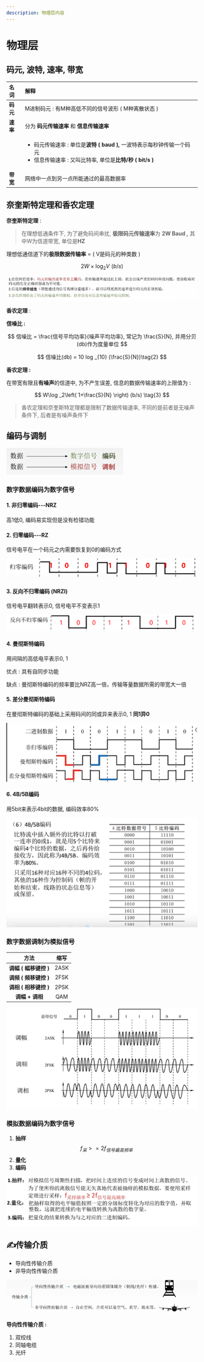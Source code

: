 ```yaml
---
description: 物理层内容
---
```


# 物理层

## 码元, 波特, 速率, 带宽

<table>
  <thead>
    <tr>
      <th style="text-align:left">&#x540D;&#x8BCD;</th>
      <th style="text-align:left">&#x89E3;&#x91CA;</th>
    </tr>
  </thead>
  <tbody>
    <tr>
      <td style="text-align:left"><b>&#x7801;&#x5143;</b>
      </td>
      <td style="text-align:left">M&#x8FDB;&#x5236;&#x7801;&#x5143; : &#x6709;M&#x79CD;&#x9AD8;&#x4F4E;&#x4E0D;&#x540C;&#x7684;&#x4FE1;&#x53F7;&#x6CE2;&#x5F62;
        ( M&#x79CD;&#x79BB;&#x6563;&#x72B6;&#x6001; )</td>
    </tr>
    <tr>
      <td style="text-align:left"><b>&#x901F;&#x7387;</b>
      </td>
      <td style="text-align:left">&#x5206;&#x4E3A; <b>&#x7801;&#x5143;&#x4F20;&#x8F93;&#x901F;&#x7387;</b> &#x548C; <b>&#x4FE1;&#x606F;&#x4F20;&#x8F93;&#x901F;&#x7387;</b> 
      </td>
    </tr>
    <tr>
      <td style="text-align:left"></td>
      <td style="text-align:left">
        <ul>
          <li>&#x7801;&#x5143;&#x4F20;&#x8F93;&#x901F;&#x7387; : &#x5355;&#x4F4D;&#x662F;<b>&#x6CE2;&#x7279; ( baud ), </b>&#x4E00;&#x6CE2;&#x7279;&#x8868;&#x793A;&#x6BCF;&#x79D2;&#x949F;&#x4F20;&#x8F93;&#x4E00;&#x4E2A;&#x7801;&#x5143;</li>
          <li>&#x4FE1;&#x606F;&#x4F20;&#x8F93;&#x901F;&#x7387; : &#x53C8;&#x53EB;&#x6BD4;&#x7279;&#x7387;,
            &#x5355;&#x4F4D;&#x662F;<b>&#x6BD4;&#x7279;/&#x79D2; ( bit/s )</b>
          </li>
        </ul>
      </td>
    </tr>
    <tr>
      <td style="text-align:left"><b>&#x5E26;&#x5BBD;</b>
      </td>
      <td style="text-align:left">&#x7F51;&#x7EDC;&#x4E2D;&#x4E00;&#x70B9;&#x5230;&#x53E6;&#x4E00;&#x70B9;&#x6240;&#x80FD;&#x901A;&#x8FC7;&#x7684;&#x6700;&#x9AD8;&#x6570;&#x636E;&#x7387;</td>
    </tr>
  </tbody>
</table>

## 奈奎斯特定理和香农定理

**奈奎斯特定理** : 

> 在理想低通条件下, 为了避免码间串扰, **极限码元传输速率**为 **2W Baud ,** 其中W为信道带宽, 单位是**HZ**

理想低通信道下的**极限数据传输率**  = \( V是码元的种类数 \)

$$
2W\times \log _2V\,\,\left( b/s \right)  \tag{1}
$$

![&#x4ECE;&#x5948;&#x594E;&#x65AF;&#x7279;&#x5B9A;&#x7406;&#x4E2D;&#x53EF;&#x4EE5;&#x5F97;&#x51FA;&#x7684;&#x7ED3;&#x8BBA;](.gitbook/assets/image%20%285%29.png)

**香农定理** : 

**信噪比 :**  

$$
信噪比 = \frac{信号平均功率}{噪声平均功率}, 常记为 \frac{S}{N}, 并用分贝(db)作为度量单位
$$

$$
信噪比(db) = 10 log _{10} (\frac{S}{N})\tag{2}
$$

**香农定理 :** 

 在带宽有限且**有噪声**的信道中, 为不产生误差, 信息的数据传输速率的上限值为 : 

$$
W\log _2\left( 1+\frac{S}{N} \right)  (b/s) \tag{3}
$$

> 香农定理和奈奎斯特定理都是限制了数据传输速率, 不同的是前者是无噪声条件下, 后者是有噪声条件下

## 编码与调制

![&#x7F16;&#x7801;&#x4E0E;&#x8C03;&#x5236;](.gitbook/assets/image%20%281%29.png)

### 数字数据编码为数字信号

####  1. 非归零编码---NRZ

 高1低0, 编码易实现但是没有检错功能

####  2. 归零编码---RZ

 信号电平在一个码元之内需要恢复到0的编码方式

![&#x5F52;&#x96F6;&#x7F16;&#x7801;](.gitbook/assets/image.png)

####  3. 反向不归零编码 \(NRZI\)

 信号电平翻转表示0, 信号电平不变表示1

![&#x53CD;&#x5411;&#x4E0D;&#x5F52;&#x96F6;&#x7F16;&#x7801;](.gitbook/assets/image%20%283%29.png)

####  4. 曼彻斯特编码

 用间隔的高低电平表示0, 1

 优点 : 具有自同步功能

 缺点 : 曼彻斯特编码的频率要比NRZ高一倍，传输等量数据所需的带宽大一倍

####  5. 差分曼彻斯特编码

 在曼彻斯特编码的基础上采用码间的同或异来表示0, 1 **同1异0**

![NRZ, &#x66FC;&#x5F7B;&#x65AF;&#x7279;, &#x5DEE;&#x5206;&#x66FC;&#x5F7B;&#x65AF;&#x7279;&#x7F16;&#x7801;](.gitbook/assets/image%20%284%29.png)

####   **6. 4B/5B编码**

 用5bit来表示4bit的数据, 编码效率80%

![4B/5B&#x7F16;&#x7801;](.gitbook/assets/image%20%287%29.png)

###  数字数据调制为模拟信号

| 方法 | 缩写 |
| :---: | :---: |
| **调幅 \( 幅移键控 \)** | 2ASK |
| **调频 \( 频移键控 \)** | 2FSK |
| **调相 \( 相移键控 \)** | 2PSK |
| **调幅 + 调相**  | QAM |

![ASK, FSK, PSK](.gitbook/assets/image%20%286%29.png)

###  模拟数据编码为数字信号

1.  **抽样** $$f _采 >= 2f _{信号最高频率}$$ 
2.  **量化**
3.  **编码**

![&#x62BD;&#x6837;, &#x91CF;&#x5316;, &#x7F16;&#x7801;](.gitbook/assets/image%20%282%29.png)

##  ✍传输介质

*  导向性传输介质
*  非导向性传输介质

![](.gitbook/assets/image%20%288%29.png)

 **导向性传输介质 :** 

1.  双绞线 
2.  同轴电缆
3.  光纤





